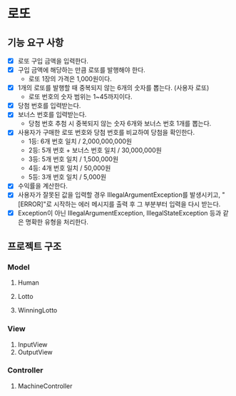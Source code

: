 # 로또

## 기능 요구 사항
- [x] 로또 구입 금액을 입력한다.
- [x] 구입 금액에 해당하는 만큼 로또를 발행해야 한다.
  - 로또 1장의 가격은 1,000원이다.
- [x] 1개의 로또를 발행할 때 중복되지 않는 6개의 숫자를 뽑는다. (사용자 로또)
  - 로또 번호의 숫자 범위는 1~45까지이다.
- [x] 당첨 번호를 입력받는다.
- [x] 보너스 번호를 입력받는다.
  - 당첨 번호 추첨 시 중복되지 않는 숫자 6개와 보너스 번호 1개를 뽑는다.
- [x] 사용자가 구매한 로또 번호와 당첨 번호를 비교하여 당첨을 확인한다.
  - 1등: 6개 번호 일치 / 2,000,000,000원
  - 2등: 5개 번호 + 보너스 번호 일치 / 30,000,000원
  - 3등: 5개 번호 일치 / 1,500,000원
  - 4등: 4개 번호 일치 / 50,000원
  - 5등: 3개 번호 일치 / 5,000원
- [x] 수익률을 계산한다.
- [x] 사용자가 잘못된 값을 입력할 경우 IllegalArgumentException를 발생시키고, "[ERROR]"로 시작하는 에러 메시지를 출력 후 그 부분부터 입력을 다시 받는다.
- [x] Exception이 아닌 IllegalArgumentException, IllegalStateException 등과 같은 명확한 유형을 처리한다.

## 프로젝트 구조
### Model
1. Human

2. Lotto

3. WinningLotto

### View
1. InputView
2. OutputView

### Controller
1. MachineController

